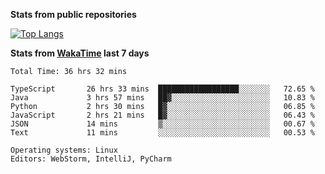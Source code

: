 **Stats from public repositories**  

[![Top Langs](https://github-readme-stats.vercel.app/api/top-langs/?username=hyoghurt&layout=compact&exclude_repo=multiserver,docker_compose&langs_count=6)](https://github.com/anuraghazra/github-readme-stats)

**Stats from [WakaTime](https://wakatime.com) last 7 days**  
<!--START_SECTION:waka-->

```text
Total Time: 36 hrs 32 mins

TypeScript       26 hrs 33 mins  ██████████████████░░░░░░░   72.65 %
Java             3 hrs 57 mins   ██▓░░░░░░░░░░░░░░░░░░░░░░   10.83 %
Python           2 hrs 30 mins   █▓░░░░░░░░░░░░░░░░░░░░░░░   06.85 %
JavaScript       2 hrs 21 mins   █▓░░░░░░░░░░░░░░░░░░░░░░░   06.43 %
JSON             14 mins         ▒░░░░░░░░░░░░░░░░░░░░░░░░   00.67 %
Text             11 mins         ░░░░░░░░░░░░░░░░░░░░░░░░░   00.53 %

Operating systems: Linux
Editors: WebStorm, IntelliJ, PyCharm
```

<!--END_SECTION:waka-->
